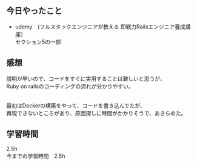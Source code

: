
## 今日やったこと

- udemy　(フルスタックエンジニアが教える 即戦力Railsエンジニア養成講座）<br>
セクション5の一部　

## 感想

説明が早いので、コードをすぐに実用することは難しいと思うが、<br>
Ruby on railsのコーディングの流れが分かりやすい。<br><br>
<p>  
最初はDockerの構築をやって、コードを書き込んでたが、<br>
再現できないところがあり、原因探しに時間がかかりそうで、あきらめた。

## 学習時間

2.5h <br>
今までの学習時間　2.5h

